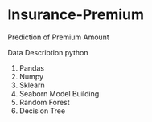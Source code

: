 # Insurance-Premium
Prediction of Premium Amount

Data Describtion
python 
1. Pandas
2. Numpy
3. Sklearn
4. Seaborn
Model Building
1. Random Forest
2. Decision Tree

   
